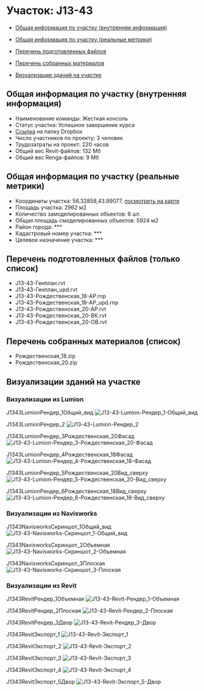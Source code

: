 # Участок: J13-43

* [Общая информация по участку (внутренняя информация)](#Chapter1)

* [Общая информация по участку (реальные метрики)](#Chapter2)

* [Перечень подготовленных файлов](#Chapter3)

* [Перечень собранных материалов](#Chapter4)

* [Визуализации зданий на участке](#Chapter5)

## <a id="Chapter1"></a> Общая информация по участку (внутренняя информация)
+ Наименование команды: Жесткая консоль
+ Статус участка: Успешное завершение курса
+ [Ссылка](https://www.dropbox.com/sh/wvvgv1nw1iqred9/AABBSt3TpUF7EOxqJZR_f5Ywa/J13_43?dl=0) на папку Dropbox
+ Число участников по проекту: 3 человек
+ Трудозатраты на проект: 220 часов
+ Общий вес Revit-файлов: 132 Мб
+ Общий вес Renga-файлов: 9 Мб
## <a id="Chapter2"></a> Общая информация по участку (реальные метрики)
+ Координаты участка: 56.32858,43.99077, [посмотреть на карте](https://yandex.ru/maps/47/nizhny-novgorod/?ll=43.99077%2C56.32858&z=19)
+ Площадь участка: 2962 м2
+ Количество замоделированных объектов: 6 шт.
+ Общая площадь смоделированных объектов: 5924 м2
+ Район города: *** 
+ Кадастровый номер участка: *** 
+ Целевое назначение участка: *** 
## <a id="Chapter3"></a> Перечень подготовленных файлов (только список)
+ J13-43-Генплан.rvt
+ J13-43-Генплан_upd.rvt
+ J13-43-Рождественская_18-АР.rnp
+ J13-43-Рождественская_18-АР_upd.rnp
+ J13-43-Рождественская_20-АР.rvt
+ J13-43-Рождественская_20-ВК.rvt
+ J13-43-Рождественская_20-ОВ.rvt
## <a id="Chapter4"></a> Перечень собранных материалов (список)
+ Рождественская_18.zip
+ Рождественская_20.zip
## <a id="Chapter5"></a> Визуализации зданий на участке
### Визуализации из Lumion
J1343LumionРендер_1Общий_вид
![J13-43-Lumion-Рендер_1-Общий_вид](/Images/J13_43/J13-43-Lumion-Рендер_1-Общий_вид_Compressed.jpg)

J1343LumionРендер_2
![J13-43-Lumion-Рендер_2](/Images/J13_43/J13-43-Lumion-Рендер_2_Compressed.jpg)

J1343LumionРендер_3Рождественская_20Фасад
![J13-43-Lumion-Рендер_3-Рождественская_20-Фасад](/Images/J13_43/J13-43-Lumion-Рендер_3-Рождественская_20-Фасад_Compressed.jpg)

J1343LumionРендер_4Рождественская_18Фасад
![J13-43-Lumion-Рендер_4-Рождественская_18-Фасад](/Images/J13_43/J13-43-Lumion-Рендер_4-Рождественская_18-Фасад_Compressed.jpg)

J1343LumionРендер_5Рождественская_20Вид_сверху
![J13-43-Lumion-Рендер_5-Рождественская_20-Вид_сверху](/Images/J13_43/J13-43-Lumion-Рендер_5-Рождественская_20-Вид_сверху_Compressed.jpg)

J1343LumionРендер_6Рождественская_18Вид_сверху
![J13-43-Lumion-Рендер_6-Рождественская_18-Вид_сверху](/Images/J13_43/J13-43-Lumion-Рендер_6-Рождественская_18-Вид_сверху_Compressed.jpg)

### Визуализации из Navisworks
J1343NavisworksСкриншот_1Общий_вид
![J13-43-Navisworks-Скриншот_1-Общий_вид](/Images/J13_43/J13-43-Navisworks-Скриншот_1-Общий_вид_Compressed.jpg)

J1343NavisworksСкриншот_2Объемная
![J13-43-Navisworks-Скриншот_2-Объемная](/Images/J13_43/J13-43-Navisworks-Скриншот_2-Объемная_Compressed.jpg)

J1343NavisworksСкриншот_3Плоская
![J13-43-Navisworks-Скриншот_3-Плоская](/Images/J13_43/J13-43-Navisworks-Скриншот_3-Плоская_Compressed.jpg)

### Визуализации из Revit
J1343RevitРендер_1Объемная
![J13-43-Revit-Рендер_1-Объемная](/Images/J13_43/J13-43-Revit-Рендер_1-Объемная_Compressed.jpg)

J1343RevitРендер_2Плоская
![J13-43-Revit-Рендер_2-Плоская](/Images/J13_43/J13-43-Revit-Рендер_2-Плоская_Compressed.jpg)

J1343RevitРендер_3Двор
![J13-43-Revit-Рендер_3-Двор](/Images/J13_43/J13-43-Revit-Рендер_3-Двор_Compressed.jpg)

J1343RevitЭкспорт_1
![J13-43-Revit-Экспорт_1](/Images/J13_43/J13-43-Revit-Экспорт_1_Compressed.jpg)

J1343RevitЭкспорт_2
![J13-43-Revit-Экспорт_2](/Images/J13_43/J13-43-Revit-Экспорт_2_Compressed.jpg)

J1343RevitЭкспорт_3
![J13-43-Revit-Экспорт_3](/Images/J13_43/J13-43-Revit-Экспорт_3_Compressed.jpg)

J1343RevitЭкспорт_4
![J13-43-Revit-Экспорт_4](/Images/J13_43/J13-43-Revit-Экспорт_4_Compressed.jpg)

J1343RevitЭкспорт_5Двор
![J13-43-Revit-Экспорт_5-Двор](/Images/J13_43/J13-43-Revit-Экспорт_5-Двор_Compressed.jpg)

